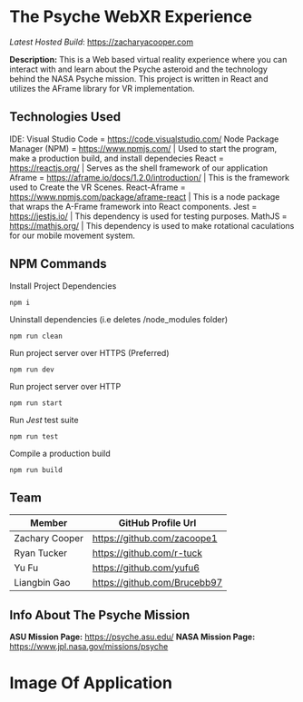 # The Psyche WebXR Experience
*Latest Hosted Build*: https://zacharyacooper.com

**Description:** This is a Web based virtual reality experience where you can interact with and learn about the Psyche asteroid and the technology behind the NASA Psyche mission. This project is written in React and utilizes the AFrame library for VR implementation.

## Technologies Used
IDE: Visual Studio Code = https://code.visualstudio.com/
Node Package Manager (NPM) = https://www.npmjs.com/ | Used to start the program, make a production build, and install dependecies
React = https://reactjs.org/ | Serves as the shell framework of our application
Aframe = https://aframe.io/docs/1.2.0/introduction/ | This is the framework used to Create the VR Scenes.
React-Aframe = https://www.npmjs.com/package/aframe-react | This is a node package that wraps the A-Frame framework into React components.
Jest = https://jestjs.io/ | This dependency is used for testing purposes.
MathJS = https://mathjs.org/ | This dependency is used to make rotational caculations for our mobile movement system.

## NPM Commands

Install Project Dependencies
```
npm i
```

Uninstall dependencies (i.e deletes /node_modules folder)
```
npm run clean
```

Run project server over HTTPS (Preferred)
```
npm run dev
```

Run project server over HTTP
```
npm run start
```

Run *Jest* test suite
```
npm run test
```

Compile a production build
```
npm run build
```

## Team

Member          |  GitHub Profile Url
----------------|-----------------------------
Zachary Cooper  | https://github.com/zacoope1
Ryan Tucker     | https://github.com/r-tuck
Yu Fu           | https://github.com/yufu6
Liangbin Gao    | https://github.com/Brucebb97

## Info About The Psyche Mission
**ASU Mission Page:** https://psyche.asu.edu/
**NASA Mission Page:** https://www.jpl.nasa.gov/missions/psyche

# Image Of Application
